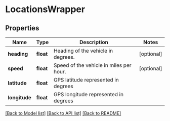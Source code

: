 # LocationsWrapper

## Properties
Name | Type | Description | Notes
------------ | ------------- | ------------- | -------------
**heading** | **float** | Heading of the vehicle in degrees. | [optional] 
**speed** | **float** | Speed of the vehicle in miles per hour. | [optional] 
**latitude** | **float** | GPS latitude represented in degrees | 
**longitude** | **float** | GPS longitude represented in degrees | 

[[Back to Model list]](../README.md#documentation-for-models) [[Back to API list]](../README.md#documentation-for-api-endpoints) [[Back to README]](../README.md)


